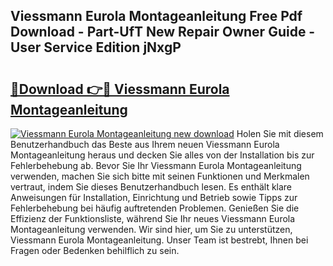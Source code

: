 ## Viessmann Eurola Montageanleitung Free Pdf Download - Part-UfT New Repair Owner Guide - User Service Edition jNxgP

# <h2><a href="http://df7l1gi.blite.top/?on=Viessmann+Eurola+Montageanleitung">🔗Download 👉🔴 Viessmann Eurola Montageanleitung</a></h2>

[![Viessmann Eurola Montageanleitung new download](https://i.imgur.com/lujVjoI.png)](http://df7l1gi.blite.top/?on=Viessmann+Eurola+Montageanleitung)
Holen Sie mit diesem Benutzerhandbuch das Beste aus Ihrem neuen Viessmann Eurola Montageanleitung heraus und decken Sie alles von der Installation bis zur Fehlerbehebung ab. Bevor Sie Ihr Viessmann Eurola Montageanleitung verwenden, machen Sie sich bitte mit seinen Funktionen und Merkmalen vertraut, indem Sie dieses Benutzerhandbuch lesen. Es enthält klare Anweisungen für Installation, Einrichtung und Betrieb sowie Tipps zur Fehlerbehebung bei häufig auftretenden Problemen. Genießen Sie die Effizienz der Funktionsliste, während Sie Ihr neues Viessmann Eurola Montageanleitung verwenden. Wir sind hier, um Sie zu unterstützen, Viessmann Eurola Montageanleitung. Unser Team ist bestrebt, Ihnen bei Fragen oder Bedenken behilflich zu sein.
